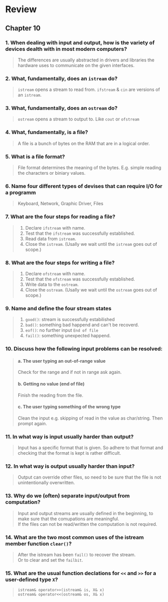 # Review

## Chapter 10

### 1. When dealing with input and output, how is the variety of devices dealth with in most modern computers?

> The differences are usually abstracted in drivers and libraries the hardware uses to communicate on the given interfaces.

### 2. What, fundamentally, does an `istream` do?

> `istream` opens a stream to read from. `ifstream` & `cin` are versions of an `istream`.

### 3. What, fundamentally, does an `ostream` do?

> `ostream` opens a stream to output to. Like `cout` or `ofstream`

### 4. What, fundamentally, is a file?

> A file is a bunch of bytes on the RAM that are in a logical order.

### 5. What is a file format?

> File format determines the meaning of the bytes. E.g. simple reading the characters or biniary values.

### 6. Name four different types of devises that can require I/O for a programm

> Keyboard, Network, Graphic Driver, Files

### 7. What are the four steps for reading a file?

> 1. Declare `ifstream` with name.
> 2. Test that the `ifstream` was successfully established.
> 3. Read data from `istream`.
> 4. Close the `istream`. (Usally we wait until the `istream` goes out of scope.)

### 8. What are the four steps for writing a file?

> 1. Declare `ofstream` with name.
> 2. Test that the `ofstream` was successfully established.
> 3. Write data to the `ostream`.
> 4. Close the `ostream`. (Usally we wait until the `ostream` goes out of scope.)

### 9. Name and define the four stream states
> 1. `good()`: stream is successfully estabilished
> 2. `bad()`: something bad happend and can't be recoverd.
> 3. `eof()`: no further input `End of file`
> 4. `fail()`: something unexpected happend.

### 10. Discuss how the following input problems can be resolved:

> #### a. The user typing an out-of-range value
>
> Check for the range and if not in range ask again.
>
> #### b. Getting no value (end of file)
>
> Finish the reading from the file.
>
> #### c. The user typing something of the wrong type
>
> Clean the input e.g. skipping of read in the value as char/string. Then prompt again.

### 11. In what way is input usually harder than output?

> Input has a specific format that is given. So adhere to that format and checking that the format is kept is rather difficult.

### 12. In what way is output usually harder than input?

> Output can override other files, so need to be sure that the file is not unintentionally overwritten.

### 13. Why do we (often) separate input/output from computation?

> Input and output streams are usually defined in the beginning, to make sure that the comupations are meaningful.\
> If the files can not be read/written the computation is not required.

### 14. What are the two most common uses of the istream member function `clear()`?

> After the istream has been `fail()` to recover the stream.\
> Or to clear and set the `failbit`.

### 15. What are the usual function declations for `<<` and `>>` for a user-defined type `X`?

> `istream& operator>>(istream& is, X& x)` \
> `ostream& operator<<(ostream& os, X& x)` 
